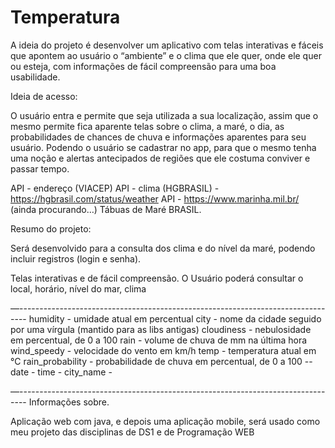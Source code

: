 # Temperatura

A ideia do projeto é desenvolver um aplicativo com telas interativas e fáceis que apontem ao usuário o “ambiente” e o clima que ele quer, onde ele quer ou esteja, com informações de fácil compreensão para uma boa usabilidade.

Ideia de acesso:

O usuário entra e permite que seja utilizada a sua localização, assim que o mesmo permite fica aparente telas sobre o clima, a maré, o dia, as probabilidades de chances de chuva e informações aparentes para seu usuário. Podendo o usuário se cadastrar no app, para que o mesmo tenha uma noção e alertas antecipados de regiões que ele costuma conviver e passar tempo. 


API - endereço (VIACEP)
API - clima (HGBRASIL) - https://hgbrasil.com/status/weather
API - https://www.marinha.mil.br/ (ainda procurando…) Tábuas de Maré BRASIL.

Resumo do projeto:

Será desenvolvido para a consulta dos clima e do nível da maré, podendo incluir registros (login e senha).

Telas interativas e de fácil compreensão.
O Usuário poderá consultar o local, horário, nível do mar, clima


—--------------------------------------------------------------------------------
humidity - umidade atual em percentual 
city - nome da cidade seguido por uma vírgula (mantido para as libs antigas)
cloudiness - nebulosidade em percentual, de 0 a 100
rain - volume de chuva de mm na última hora
wind_speedy - velocidade do vento em km/h
temp - temperatura atual em °C
rain_probability - probabilidade de chuva em percentual, de 0 a 100
-- date - time - city_name - 

—--------------------------------------------------------------------------------
Informações sobre.

Aplicação web com java, e depois uma aplicação mobile, será usado como meu projeto das disciplinas de DS1 e de Programação WEB


